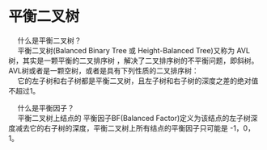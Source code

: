 

# 平衡二叉树  
<!--
AVL树
https://mp.weixin.qq.com/s/7MJWagl_L-ZFlLtKdJwbFQ

https://mp.weixin.qq.com/s/9no2Ge0hWo1lZHRm_JS0hA


-->
&emsp; 什么是平衡二叉树？  
&emsp; 平衡二叉树(Balanced Binary Tree 或 Height-Balanced Tree)又称为 AVL 树，其实是一颗平衡的二叉排序树 ，解决了二叉排序树的不平衡问题，即斜树。AVL树或者是一颗空树，或者是具有下列性质的二叉排序树：  
&emsp; 它的左子树和右子树都是平衡二叉树，且左子树和右子树的深度之差的绝对值不超过1。  

&emsp; 什么是平衡因子？  
&emsp; 平衡二叉树上结点的 平衡因子BF(Balanced Factor)定义为该结点的左子树深度减去它的右子树的深度，平衡二叉树上所有结点的平衡因子只可能是 -1，0，1。  

